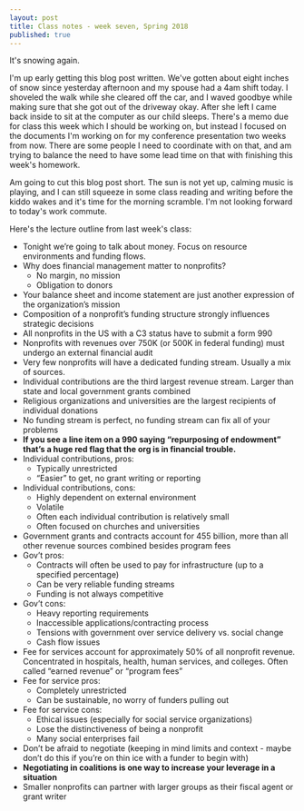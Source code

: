 ```yaml
---
layout: post
title: Class notes - week seven, Spring 2018
published: true
---
```


It's snowing again.

I'm up early getting this blog post written. We've gotten about eight inches of snow since yesterday afternoon and my spouse had a 4am shift today. I shoveled the walk while she cleared off the car, and I waved goodbye while making sure that she got out of the driveway okay. After she left I came back inside to sit at the computer as our child sleeps. There's a memo due for class this week which I should be working on, but instead I focused on the documents I'm working on for my conference presentation two weeks from now. There are some people I need to coordinate with on that, and am trying to balance the need to have some lead time on that with finishing this week's homework.

Am going to cut this blog post short. The sun is not yet up, calming music is playing, and I can still squeeze in some class reading and writing before the kiddo wakes and it's time for the morning scramble. I'm not looking forward to today's work commute.

Here's the lecture outline from last week's class:

* Tonight we’re going to talk about money. Focus on resource environments and funding flows.
* Why does financial management matter to nonprofits?
  * No margin, no mission
  * Obligation to donors
* Your balance sheet and income statement are just another expression of the organization’s mission
* Composition of a nonprofit’s funding structure strongly influences strategic decisions
* All nonprofits in the US with a C3 status have to submit a form 990
* Nonprofits with revenues over 750K (or 500K in federal funding) must undergo an external financial audit
* Very few nonprofits will have a dedicated funding stream. Usually a mix of sources.
* Individual contributions are the third largest revenue stream. Larger than state and local government grants combined
* Religious organizations and universities are the largest recipients of individual donations
* No funding stream is perfect, no funding stream can fix all of your problems
* **If you see a line item on a 990 saying “repurposing of endowment” that’s a huge red flag that the org is in financial trouble.**
* Individual contributions, pros:
  * Typically unrestricted
  * “Easier” to get, no grant writing or reporting
* Individual contributions, cons:
  * Highly dependent on external environment
  * Volatile
  * Often each individual contribution is relatively small
  * Often focused on churches and universities
* Government grants and contracts account for 455 billion, more than all other revenue sources combined besides program fees
* Gov’t pros:
  * Contracts will often be used to pay for infrastructure (up to a specified percentage)
  * Can be very reliable funding streams
  * Funding is not always competitive
* Gov’t cons:
  * Heavy reporting requirements
  * Inaccessible applications/contracting process
  * Tensions with government over service delivery vs. social change
  * Cash flow issues
* Fee for services account for approximately 50% of all nonprofit revenue. Concentrated in hospitals, health, human services, and colleges. Often called “earned revenue” or “program fees”
* Fee for service pros:
  * Completely unrestricted
  * Can be sustainable, no worry of funders pulling out
* Fee for service cons:
  * Ethical issues (especially for social service organizations)
  * Lose the distinctiveness of being a nonprofit
  * Many social enterprises fail
* Don’t be afraid to negotiate (keeping in mind limits and context - maybe don’t do this if you’re on thin ice with a funder to begin with)
* **Negotiating in coalitions is one way to increase your leverage in a situation**
* Smaller nonprofits can partner with larger groups as their fiscal agent or grant writer
